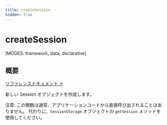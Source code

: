 ```yaml
---
title: createSession
hidden: true
---
```


# createSession

[MODES: framework, data, declarative]

## 概要

[リファレンスドキュメント ↗](https://api.reactrouter.com/v7/functions/react_router.createSession.html)

新しい Session オブジェクトを作成します。

注意: この関数は通常、アプリケーションコードから直接呼び出されることはありません。
代わりに、`SessionStorage` オブジェクトの `getSession` メソッドを使用してください。

